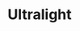 ---
title: Ultralight
crosslinks:
- MassdropBot
- youtubot
- myog
- ULgeartrade
- CampingandHiking
- GearTrade
- CampingGear
- youtubefactsbot
- hammockcamping
- WildernessBackpacking
- ultralight_jerk
- IAmA
- onebag
- AskReddit
- AppalachianTrail
- flashlight
- PacificCrestTrail
- trailmeals
- autotldr
- john_yukis_bots
---